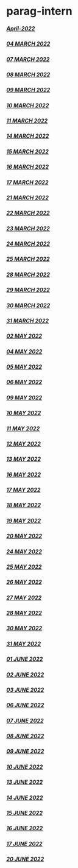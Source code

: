 # parag-intern

##### [April-2022](https://github.com/sp18-interns/parag-intern/tree/main/April-2022)


##### [04 MARCH 2022](https://github.com/sp18-interns/parag-intern/tree/main/04%20MARCH%202022)

##### [07 MARCH 2022](https://github.com/sp18-interns/parag-intern/tree/main/07%20MARCH%202022)

##### [08 MARCH 2022](https://github.com/sp18-interns/parag-intern/tree/main/08%20MARCH%202022)
 
##### [09 MARCH 2022](https://github.com/sp18-interns/parag-intern/tree/main/09%20MARCH%202022)

##### [10 MARCH 2022](https://github.com/sp18-interns/parag-intern/tree/main/10%20MARCH%202022)

##### [11 MARCH 2022](https://github.com/sp18-interns/parag-intern/tree/main/11%20MARCH%202022)

##### [14 MARCH 2022](https://github.com/sp18-interns/parag-intern/tree/main/14%20MARCH%202022)

##### [15 MARCH 2022](https://github.com/sp18-interns/parag-intern/tree/main/15%20MARCH%202022)

##### [16 MARCH 2022](https://github.com/sp18-interns/parag-intern/tree/main/16%20MARCH%202022)

##### [17 MARCH 2022](https://github.com/sp18-interns/parag-intern/tree/main/17%20MARCH%202022)

##### [21 MARCH 2022](https://github.com/sp18-interns/parag-intern/tree/main/21%20MARCH%202022)

##### [22 MARCH 2022](https://github.com/sp18-interns/parag-intern/tree/main/22%20MARCH%202022)

##### [23 MARCH 2022](https://github.com/sp18-interns/parag-intern/tree/main/23%20MARCH%202022)

##### [24 MARCH 2022](https://github.com/sp18-interns/parag-intern/tree/main/24%20MARCH%202022)

##### [25 MARCH 2022](https://github.com/sp18-interns/parag-intern/tree/main/25%20MARCH%202022)

##### [28 MARCH 2022](https://github.com/sp18-interns/parag-intern/tree/main/28%20MARCH%202022)

##### [29 MARCH 2022](https://github.com/sp18-interns/parag-intern/tree/main/29%20MARCH%202022)

##### [30 MARCH 2022](https://github.com/sp18-interns/parag-intern/tree/main/30%20MARCH%202022)

##### [31 MARCH 2022](https://github.com/sp18-interns/parag-intern/tree/main/31%20MARCH%202022)

##### [02 MAY 2022](https://github.com/sp18-interns/parag-intern/tree/main/02%20MAY%202022)

##### [04 MAY 2022](https://github.com/sp18-interns/parag-intern/tree/main/04%20MAY%202022)

##### [05 MAY 2022](https://github.com/sp18-interns/parag-intern/tree/main/05%20MAY%202022)

##### [06 MAY 2022](https://github.com/sp18-interns/parag-intern/tree/main/06%20MAY%202022)

##### [09 MAY 2022](https://github.com/sp18-interns/parag-intern/tree/main/09%20MAY%202022)

##### [10 MAY 2022](https://github.com/sp18-interns/parag-intern/tree/main/10%20MAY%202022)

##### [11 MAY 2022](https://github.com/sp18-interns/parag-intern/tree/main/11%20MAY%202022)

##### [12 MAY 2022](https://github.com/sp18-interns/parag-intern/tree/main/12%20MAY%202022)

##### [13 MAY 2022](https://github.com/sp18-interns/parag-intern/tree/main/13%20MAY%202022)

##### [16 MAY 2022](https://github.com/sp18-interns/parag-intern/tree/main/16%20MAY%202022)

##### [17 MAY 2022](https://github.com/sp18-interns/parag-intern/tree/main/17%20MAY%202022)

##### [18 MAY 2022](https://github.com/sp18-interns/parag-intern/tree/main/18%20MAY%202022)

##### [19 MAY 2022](https://github.com/sp18-interns/parag-intern/tree/main/19%20MAY%202022)

##### [20 MAY 2022](https://github.com/sp18-interns/parag-intern/tree/main/20%20MAY%202022)

##### [24 MAY 2022](https://github.com/sp18-interns/parag-intern/tree/main/24%20MAY%202022)

##### [25 MAY 2022](https://github.com/sp18-interns/parag-intern/tree/main/25%20MAY%202022)

##### [26 MAY 2022](https://github.com/sp18-interns/parag-intern/tree/main/26%20MAY%202022)

##### [27 MAY 2022](https://github.com/sp18-interns/parag-intern/tree/main/27%20MAY%202022)

##### [28 MAY 2022](https://github.com/sp18-interns/parag-intern/tree/main/28%20MAY%202022)

##### [30 MAY 2022](https://github.com/sp18-interns/parag-intern/tree/main/30%20MAY%202022)

##### [31 MAY 2022](https://github.com/sp18-interns/parag-intern/tree/main/31%20MAY%202022)

##### [01 JUNE 2022](https://github.com/sp18-interns/parag-intern/tree/main/01%20JUNE%202022)

##### [02 JUNE 2022](https://github.com/sp18-interns/parag-intern/tree/main/02%20JUNE%202022)

##### [03 JUNE 2022](https://github.com/sp18-interns/parag-intern/tree/main/03%20JUNE%202022)

##### [06 JUNE 2022](https://github.com/sp18-interns/parag-intern/tree/main/06%20JUNE%202022)

##### [07 JUNE 2022](https://github.com/sp18-interns/parag-intern/tree/main/07%20JUNE%202022)

##### [08 JUNE 2022](https://github.com/sp18-interns/parag-intern/tree/main/08%20JUNE%202022)

##### [09 JUNE 2022](https://github.com/sp18-interns/parag-intern/tree/main/09%20JUNE%202022)

##### [10 JUNE 2022](https://github.com/sp18-interns/parag-intern/tree/main/10%20JUNE%202022)

##### [13 JUNE 2022](https://github.com/sp18-interns/parag-intern/tree/main/13%20JUNE%202022)

##### [14 JUNE 2022](https://github.com/sp18-interns/parag-intern/tree/main/14%20JUNE%202022)

##### [15 JUNE 2022](https://github.com/sp18-interns/parag-intern/tree/main/15%20JUNE%202022)

##### [16 JUNE 2022](https://github.com/sp18-interns/parag-intern/tree/main/16%20JUNE%202022)

##### [17 JUNE 2022](https://github.com/sp18-interns/parag-intern/tree/main/17%20JUNE%202022)

##### [20 JUNE 2022](https://github.com/sp18-interns/parag-intern/tree/main/20%20JUNE%202022)

